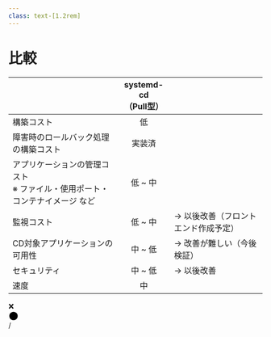 ```yaml
---
class: text-[1.2rem]
---
```


# 比較

| | <span class="text-xl">systemd-cd</span><br/><span class="text-sm">（Pull型）</span> | |
|-|:-:|:-|
| 構築コスト | <span class="text-green-500">低</span> |  |
| 障害時のロールバック処理の構築コスト | <span class="text-green-500">実装済</span> |  |
| アプリケーションの管理コスト<br /><span class="text-base opacity-70">※ ファイル・使用ポート・コンテナイメージ など</span> | <span class="text-green-500">低</span> ~ <span class="text-yellow-500">中</span> |  |
| 監視コスト | <span class="text-green-500">低</span> ~ <span class="text-yellow-500">中</span> | → 以後改善<span class="text-sm">（フロントエンド作成予定）</span> |
| CD対象アプリケーションの可用性 | <span class="text-yellow-500">中</span> ~ <span class="text-red-500">低</span> | → 改善が難しい<span class="text-sm">（今後検証）</span> |
| セキュリティ| <span class="text-yellow-500">中</span> ~ <span class="text-red-500">低</span> | → 以後改善 |
| 速度| <span class="text-yellow-500">中</span> |

<div class="flex items-center gap-4 mt-8">
  <div class="text-lg">❌</div>
  <div class="flex w-[100px] h-2">
    <div class="h-full w-full bg-gradient-to-r from-red-500 to-yellow-500 rounded-l-xl"></div>
    <div class="h-full w-full bg-gradient-to-r from-yellow-500 to-green-500 rounded-r-xl"></div>
  </div>
  <svg width="20" height="20" viewBox="0 0 18 18" xmlns="http://www.w3.org/2000/svg" class="stroke-green-500 fill-none">
    <path d="M16.5 9C16.5 9.98491 16.306 10.9602 15.9291 11.8701C15.5522 12.7801 14.9997 13.6069 14.3033 14.3033C13.6069 14.9997 12.7801 15.5522 11.8701 15.9291C10.9602 16.306 9.98491 16.5 9 16.5C8.01509 16.5 7.03982 16.306 6.12987 15.9291C5.21993 15.5522 4.39314 14.9997 3.6967 14.3033C3.00026 13.6069 2.44781 12.7801 2.0709 11.8701C1.69399 10.9602 1.5 9.98491 1.5 9C1.5 7.01088 2.29018 5.10322 3.6967 3.6967C5.10322 2.29018 7.01088 1.5 9 1.5C10.9891 1.5 12.8968 2.29018 14.3033 3.6967C15.7098 5.10322 16.5 7.01088 16.5 9Z" stroke-width="3" stroke-linecap="round" stroke-linejoin="round"/>
  </svg>
</div>

<div
  class="absolute bottom-[1rem] right-[1rem] text-[1rem]"
>
  <SlideCurrentNo /> / <SlidesTotal />
</div>
